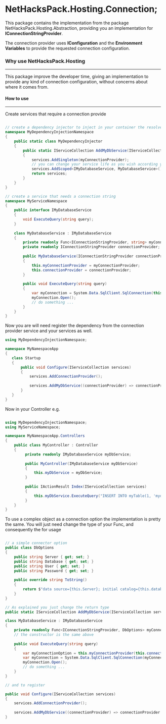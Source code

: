 ﻿NetHacksPack.Hosting.Connection;
=====================
This package contains the implementation from the package NetHacksPack.Hosting.Abstraction, providing you an implementation for **IConnectionStringProvider**.

The connection provider uses **IConfiguration** and the **Environment Variables** to provide the requested connection configuration.

### Why use NetHacksPack.Hosting
---
This package improve the developer time, giving an implementation to provide any kind of connection configuration, without concerns about where it comes from.

#### How to use
---
Create services that require a connection provide

```c#

// create a dependency injector to inject in your container the resolver for your connection
namespace MyDependencyInjectionNamespace
{
    public static class MyDependencyInjector
    {
        public static IServiceCollection AddMyDbService(IServiceCollection services, Func<IConnectionStringProvider, string> myConnectionProvider)
        {
            services.AddSingleton(myConnectionProvider);
            // you can change your service life as you wish according your application
            services.AddScoped<IMyDatabaseService, MyDatabaseService>();
            return services;
        }
    }
}

// create a service that needs a connection string
namespace MyServiceNamespace
{
    public interface IMyDatabaseService
    {
        void ExecuteQuery(string query);
    }
    
    class MyDatabaseService : IMyDatabaseService
    {
        private readonly Func<IConnectionStringProvider, string> myConnectionProvider;
        private readonly IConnectionStringProvider connectionProvider;
        
        public MyDatabaseService(IConnectionStringProvider connectionProvider, Func<IConnectionStringProvider, string> myConnectionProvider)
        {
            this.myConnectionProvider = myConnectionProvider;
            this.connectionProvider = connectionProvider;
        }
        
        public void ExecuteQuery(string query)
        {
            var myConnection = System.Data.SqlClient.SqlConnection(this.myConnectionProvider(this.connectionProvider));
            myConnection.Open();
            // do something ...
        }
    }
}

```

Now you are will need register the dependency from the connection provider service and your services as well.

```c#
using MyDependencyInjectionNamespace;

namespace MyNamespaceApp
{
   class Startup
   {
       public void Configure(IServiceCollection services)
       {
           services.AddConnectionProvider();
           
           services.AddMyDbService((connectionProvider) => connectionProvider.GetConnectionString("myDbConnectionKey"));
       }
   }
}

```

Now in your Controller e.g.

```c#

using MyDependencyInjectionNamespace;
using MyServiceNamespace;

namespace MyNamespaceApp.Controllers
{
    public class MyController : Controller
    {
         private readonly IMyDatabaseService myDbService;
         
         public MyController(IMyDatabaseService myDbService)
         {
             this.myDbService = myDbService;
         }
         
         public IActionResult Index(IServiceCollection services)
         {
             this.myDbService.ExecuteQuery("INSERT INTO myTable(1, 'mydatavalue')");
         }
    }
}

```

To use a complex object as a connection option the implementation is pretty the same.
You will just need change the type of your Func, and consequently the for usage 

```c#

// a simple connector option
public class DbOptions
{
    public string Server { get; set; }
    public string Database { get; set; }
    public string User { get; set; }
    public string Password { get; set; }
    
    public override string ToString()
    {
        return $"data source={this.Server}; initial catalog={this.database}; user={this.User}; password={this.Password}";
    }
}

// As explained you just change the return type
public static IServiceCollection AddMyDbService(IServiceCollection services, Func<IConnectionStringProvider, DbOptions> myConnectionProvider);

class MyDatabaseService : IMyDatabaseService
{
    private readonly Func<IConnectionStringProvider, DbOptions> myConnectionProvider;
    // the constructor is the same above
    
    public void ExecuteQuery(string query)
    {
        var myConnectionOption = this.myConnectionProvider(this.connectionProvider)
        var myConnection = System.Data.SqlClient.SqlConnection(myConnectionOption.ToString());
        myConnection.Open();
        // do something ...
    }
}

// and to register

public void Configure(IServiceCollection services)
{
    services.AddConnectionProvider();
    
    services.AddMyDbService((connectionProvider) => connectionProvider.GetConnectorOptions<DbOptions>("myDbConnectionKey"));
}

```